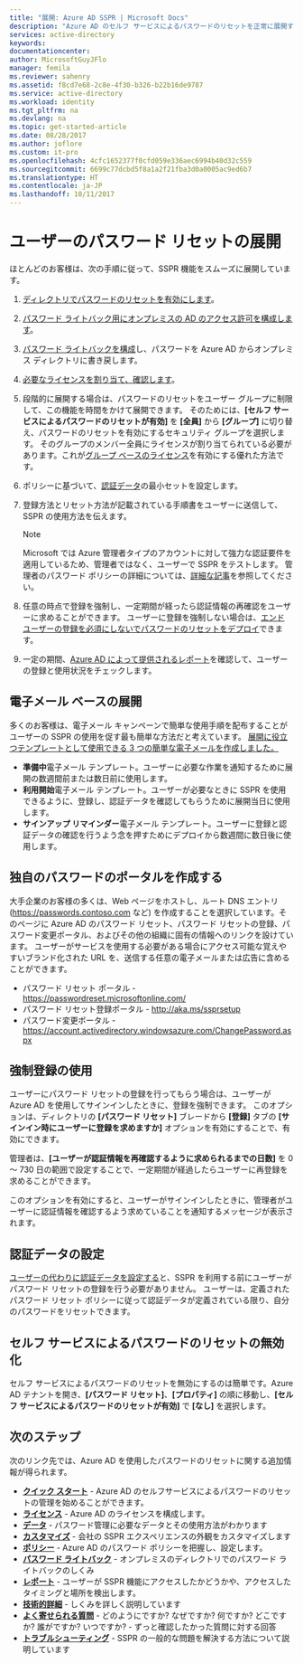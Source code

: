```yaml
---
title: "展開: Azure AD SSPR | Microsoft Docs"
description: "Azure AD のセルフ サービスによるパスワードのリセットを正常に展開するためのヒント"
services: active-directory
keywords: 
documentationcenter: 
author: MicrosoftGuyJFlo
manager: femila
ms.reviewer: sahenry
ms.assetid: f8cd7e68-2c8e-4f30-b326-b22b16de9787
ms.service: active-directory
ms.workload: identity
ms.tgt_pltfrm: na
ms.devlang: na
ms.topic: get-started-article
ms.date: 08/28/2017
ms.author: joflore
ms.custom: it-pro
ms.openlocfilehash: 4cfc1652377f0cfd059e336aec6994b40d32c559
ms.sourcegitcommit: 6699c77dcbd5f8a1a2f21fba3d0a0005ac9ed6b7
ms.translationtype: HT
ms.contentlocale: ja-JP
ms.lasthandoff: 10/11/2017
---
```

# <a name="roll-out-password-reset-for-users"></a>ユーザーのパスワード リセットの展開

ほとんどのお客様は、次の手順に従って、SSPR 機能をスムーズに展開しています。

1. [ディレクトリでパスワードのリセットを有効にします](active-directory-passwords-getting-started.md)。
2. [パスワード ライトバック用にオンプレミスの AD のアクセス許可を構成します](active-directory-passwords-how-it-works.md#active-directory-permissions)。
3. [パスワード ライトバックを構成](active-directory-passwords-writeback.md#configuring-password-writeback)し、パスワードを Azure AD からオンプレミス ディレクトリに書き戻します。
4. [必要なライセンスを割り当て、確認します](active-directory-passwords-licensing.md)。
5. 段階的に展開する場合は、パスワードのリセットをユーザー グループに制限して、この機能を時間をかけて展開できます。 そのためには、**[セルフ サービスによるパスワードのリセットが有効]** を **[全員]** から **[グループ]** に切り替え、パスワードのリセットを有効にするセキュリティ グループを選択します。 そのグループのメンバー全員にライセンスが割り当てられている必要があります。これが[グループ ベースのライセンス](active-directory-passwords-licensing.md#enable-group-or-user-based-licensing)を有効にする優れた方法です。
6. ポリシーに基づいて、[認証データ](active-directory-passwords-data.md)の最小セットを設定します。
7. 登録方法とリセット方法が記載されている手順書をユーザーに送信して、SSPR の使用方法を伝えます。
    > [!NOTE]
    > Microsoft では Azure 管理者タイプのアカウントに対して強力な認証要件を適用しているため、管理者ではなく、ユーザーで SSPR をテストします。 管理者のパスワード ポリシーの詳細については、[詳細な記事](active-directory-passwords-how-it-works.md)を参照してください。

8. 任意の時点で登録を強制し、一定期間が経ったら認証情報の再確認をユーザーに求めることができます。 ユーザーに登録を強制しない場合は、[エンド ユーザーの登録を必須にしないでパスワードのリセットをデプロイ](active-directory-passwords-data.md)できます。
9. 一定の期間、[Azure AD によって提供されるレポート](active-directory-passwords-reporting.md)を確認して、ユーザーの登録と使用状況をチェックします。

## <a name="email-based-rollout"></a>電子メール ベースの展開

多くのお客様は、電子メール キャンペーンで簡単な使用手順を配布することがユーザーの SSPR の使用を促す最も簡単な方法だと考えています。 [展開に役立つテンプレートとして使用できる 3 つの簡単な電子メールを作成しました。](https://onedrive.live.com/?authkey=%21AD5ZP%2D8RyJ2Cc6M&id=A0B59A91C740AB16%2125063&cid=A0B59A91C740AB16)

* **準備中**電子メール テンプレート。ユーザーに必要な作業を通知するために展開の数週間前または数日前に使用します。
* **利用開始**電子メール テンプレート。ユーザーが必要なときに SSPR を使用できるように、登録し、認証データを確認してもらうために展開当日に使用します。
* **サインアップ リマインダー**電子メール テンプレート。ユーザーに登録と認証データの確認を行うよう念を押すためにデプロイから数週間に数日後に使用します。

## <a name="creating-your-own-password-portal"></a>独自のパスワードのポータルを作成する

大手企業のお客様の多くは、Web ページをホストし、ルート DNS エントリ (https://passwords.contoso.com など) を作成することを選択しています。そのページに Azure AD のパスワード リセット、パスワード リセットの登録、パスワード変更ポータル、およびその他の組織に固有の情報へのリンクを設けています。 ユーザーがサービスを使用する必要がある場合にアクセス可能な覚えやすいブランド化された URL を、送信する任意の電子メールまたは広告に含めることができます。

* パスワード リセット ポータル - https://passwordreset.microsoftonline.com/
* パスワード リセット登録ポータル - http://aka.ms/ssprsetup
* パスワード変更ポータル - https://account.activedirectory.windowsazure.com/ChangePassword.aspx

## <a name="using-enforced-registration"></a>強制登録の使用

ユーザーにパスワード リセットの登録を行ってもらう場合は、ユーザーが Azure AD を使用してサインインしたときに、登録を強制できます。 このオプションは、ディレクトリの **[パスワード リセット]** ブレードから **[登録]** タブの **[サインイン時にユーザーに登録を求めますか]** オプションを有効にすることで、有効にできます。

管理者は、**[ユーザーが認証情報を再確認するように求められるまでの日数]** を 0 ～ 730 日の範囲で設定することで、一定期間が経過したらユーザーに再登録を求めることができます。

このオプションを有効にすると、ユーザーがサインインしたときに、管理者がユーザーに認証情報を確認するよう求めていることを通知するメッセージが表示されます。

## <a name="populate-authentication-data"></a>認証データの設定

[ユーザーの代わりに認証データを設定する](active-directory-passwords-data.md)と、SSPR を利用する前にユーザーがパスワード リセットの登録を行う必要がありません。 ユーザーは、定義されたパスワード リセット ポリシーに従って認証データが定義されている限り、自分のパスワードをリセットできます。

## <a name="disabling-self-service-password-reset"></a>セルフ サービスによるパスワードのリセットの無効化

セルフ サービスによるパスワードのリセットを無効にするのは簡単です。Azure AD テナントを開き、**[パスワード リセット]**、**[プロパティ]** の順に移動し、**[セルフ サービスによるパスワードのリセットが有効]** で **[なし]** を選択します。

## <a name="next-steps"></a>次のステップ

次のリンク先では、Azure AD を使用したパスワードのリセットに関する追加情報が得られます。

* [**クイック スタート**](active-directory-passwords-getting-started.md) - Azure AD のセルフサービスによるパスワードのリセットの管理を始めることができます。 
* [**ライセンス**](active-directory-passwords-licensing.md) - Azure AD のライセンスを構成します。
* [**データ**](active-directory-passwords-data.md) - パスワード管理に必要なデータとその使用方法がわかります
* [**カスタマイズ**](active-directory-passwords-customize.md) - 会社の SSPR エクスペリエンスの外観をカスタマイズします
* [**ポリシー**](active-directory-passwords-policy.md) - Azure AD のパスワード ポリシーを把握し、設定します。
* [**パスワード ライトバック**](active-directory-passwords-writeback.md) - オンプレミスのディレクトリでのパスワード ライトバックのしくみ
* [**レポート**](active-directory-passwords-reporting.md) - ユーザーが SSPR 機能にアクセスしたかどうかや、アクセスしたタイミングと場所を検出します。
* [**技術的詳細**](active-directory-passwords-how-it-works.md) - しくみを詳しく説明しています
* [**よく寄せられる質問**](active-directory-passwords-faq.md) - どのようにですか? なぜですか? 何ですか? どこですか? 誰がですか? いつですか? - ずっと確認したかった質問に対する回答
* [**トラブルシューティング**](active-directory-passwords-troubleshoot.md) - SSPR の一般的な問題を解決する方法について説明しています
